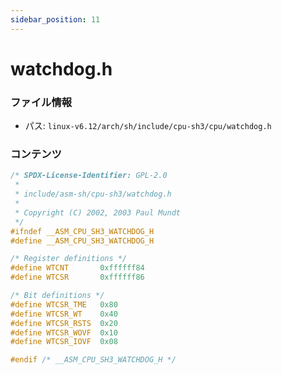 ```yaml
---
sidebar_position: 11
---
```

# watchdog.h

### ファイル情報

- パス: `linux-v6.12/arch/sh/include/cpu-sh3/cpu/watchdog.h`

### コンテンツ

```h
/* SPDX-License-Identifier: GPL-2.0
 *
 * include/asm-sh/cpu-sh3/watchdog.h
 *
 * Copyright (C) 2002, 2003 Paul Mundt
 */
#ifndef __ASM_CPU_SH3_WATCHDOG_H
#define __ASM_CPU_SH3_WATCHDOG_H

/* Register definitions */
#define WTCNT		0xffffff84
#define WTCSR		0xffffff86

/* Bit definitions */
#define WTCSR_TME	0x80
#define WTCSR_WT	0x40
#define WTCSR_RSTS	0x20
#define WTCSR_WOVF	0x10
#define WTCSR_IOVF	0x08

#endif /* __ASM_CPU_SH3_WATCHDOG_H */


```

